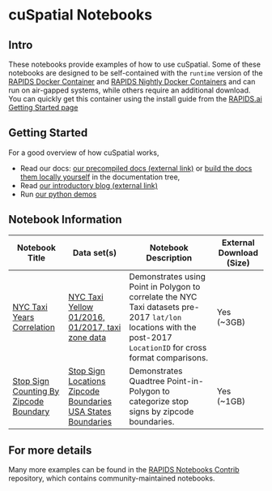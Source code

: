 # cuSpatial Notebooks
## Intro
These notebooks provide examples of how to use cuSpatial.  Some of these notebooks are designed to be self-contained with the `runtime` version of the [RAPIDS Docker Container](https://hub.docker.com/r/rapidsai/rapidsai/) and [RAPIDS Nightly Docker Containers](https://hub.docker.com/r/rapidsai/rapidsai-nightly) and can run on air-gapped systems, while others require an additional download.  You can quickly get this container using the install guide from the [RAPIDS.ai Getting Started page](https://rapids.ai/start.html#get-rapids)

## Getting Started
For a good overview of how cuSpatial works, 
- Read our docs: [our precompiled docs (external link)](https://docs.rapids.ai/api/cuspatial/stable/api.html) or [build the docs them locally yourself](../docs/source/) in the
documentation tree, 
- Read [our introductory blog (external link)](https://medium.com/rapids-ai/releasing-cuspatial-to-accelerate-geospatial-and-spatiotemporal-processing-b686d8b32a9)
- Run [our python demos](../python/cuspatial/demos)


## Notebook Information
Notebook Title | Data set(s) | Notebook Description | External Download (Size)
--- | --- | --- | ---
[NYC Taxi Years Correlation](nyc_taxi_years_correlation.ipynb) | [NYC Taxi Yellow 01/2016, 01/2017, taxi zone data](https://www1.nyc.gov/site/tlc/about/tlc-trip-record-data.page) | Demonstrates using Point in Polygon to correlate the NYC Taxi datasets pre-2017 `lat/lon` locations with the post-2017 `LocationID` for cross format comparisons. | Yes (~3GB)
[Stop Sign Counting By Zipcode Boundary](ZipCodes_Stops_PiP_cuSpatial.ipynb) | [Stop Sign Locations](https://wiki.openstreetmap.org/wiki/Tag:highway%3Dstop) [Zipcode Boundaries](https://catalog.data.gov/dataset/tiger-line-shapefile-2019-2010-nation-u-s-2010-census-5-digit-zip-code-tabulation-area-zcta5-na) [USA States Boundaries](https://wiki.openstreetmap.org/wiki/Tag:boundary%3Dadministrative) | Demonstrates Quadtree Point-in-Polygon to categorize stop signs by zipcode boundaries. | Yes (~1GB)

## For more details
Many more examples can be found in the [RAPIDS Notebooks
Contrib](https://github.com/rapidsai/notebooks-contrib) repository,
which contains community-maintained notebooks.
